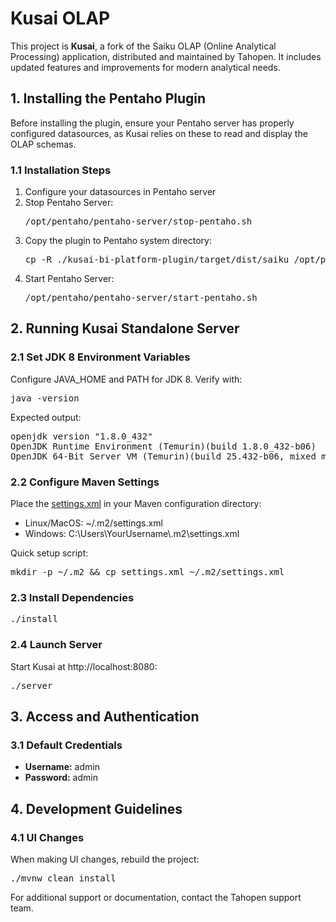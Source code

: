 <h1>Kusai OLAP</h1>

<p>This project is <strong>Kusai</strong>, a fork of the Saiku OLAP (Online Analytical Processing) application, distributed and maintained by Tahopen. It includes updated features and improvements for modern analytical needs.</p>

<h2>1. Installing the Pentaho Plugin</h2>

<p>Before installing the plugin, ensure your Pentaho server has properly configured datasources, as Kusai relies on these to read and display the OLAP schemas.</p>

<h3>1.1 Installation Steps</h3>
<ol>
    <li>Configure your datasources in Pentaho server</li>
    <li>Stop Pentaho Server:
        <pre>
/opt/pentaho/pentaho-server/stop-pentaho.sh</pre>
    </li>
    <li>Copy the plugin to Pentaho system directory:
        <pre>
cp -R ./kusai-bi-platform-plugin/target/dist/saiku /opt/pentaho/pentaho-server/pentaho-solutions/system</pre>
    </li>
    <li>Start Pentaho Server:
        <pre>
/opt/pentaho/pentaho-server/start-pentaho.sh</pre>
    </li>
</ol>

<h2>2. Running Kusai Standalone Server</h2>

<h3>2.1 Set JDK 8 Environment Variables</h3>
<p>Configure JAVA_HOME and PATH for JDK 8. Verify with:</p>
<pre>java -version</pre>
<p>Expected output:</p>
<pre>
openjdk version "1.8.0_432"
OpenJDK Runtime Environment (Temurin)(build 1.8.0_432-b06)
OpenJDK 64-Bit Server VM (Temurin)(build 25.432-b06, mixed mode)</pre>

<h3>2.2 Configure Maven Settings</h3>
<p>Place the  <a href="./settings.xml">settings.xml</a> in your Maven configuration directory:</p>
<ul>
    <li>Linux/MacOS: ~/.m2/settings.xml</li>
    <li>Windows: C:\Users\YourUsername\.m2\settings.xml</li>
</ul>
<p>Quick setup script:</p>
<pre>mkdir -p ~/.m2 && cp settings.xml ~/.m2/settings.xml</pre>

<h3>2.3 Install Dependencies</h3>
<pre>./install</pre>

<h3>2.4 Launch Server</h3>
<p>Start Kusai at http://localhost:8080:</p>
<pre>./server</pre>

<h2>3. Access and Authentication</h2>

<h3>3.1 Default Credentials</h3>
<ul>
    <li><strong>Username:</strong> admin</li>
    <li><strong>Password:</strong> admin</li>
</ul>

<h2>4. Development Guidelines</h2>

<h3>4.1 UI Changes</h3>
<p>When making UI changes, rebuild the project:</p>
<pre>./mvnw clean install</pre>

<p>For additional support or documentation, contact the Tahopen support team.</p>
